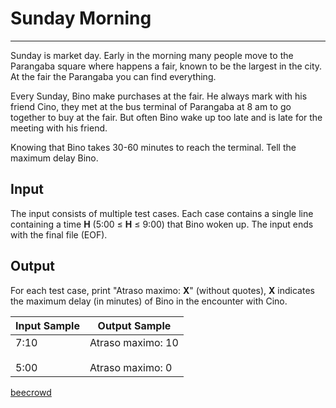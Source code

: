 # Sunday Morning

---

Sunday is market day. Early in the morning many people move to the Parangaba square where happens a fair, known to be the largest in the city. At the fair the Parangaba you can find everything.  

Every Sunday, Bino make purchases at the fair. He always mark with his friend Cino, they met at the bus terminal of Parangaba at 8 am to go together to buy at the fair. But often Bino wake up too late and is late for the meeting with his friend.  

Knowing that Bino takes 30-60 minutes to reach the terminal. Tell the maximum delay Bino.

## Input

The input consists of multiple test cases. Each case contains a single line containing a time **H** (5:00 ≤ **H** ≤ 9:00) that Bino woken up. The input ends with the final file (EOF).

## Output

For each test case, print "Atraso maximo: **X**" (without quotes), **X** indicates the maximum delay (in minutes) of Bino in the encounter with Cino.

| Input Sample     | Output Sample                             |
| ---------------- | ----------------------------------------- |
| 7:10<br><br>5:00 | Atraso maximo: 10<br><br>Atraso maximo: 0 |

[beecrowd](https://www.beecrowd.com.br/judge/en/problems/view/2003)
